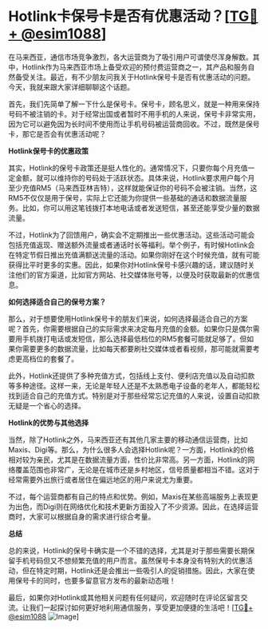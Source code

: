 # Hotlink卡保号卡是否有优惠活动？[[TG💪+ @esim1088](https://t.me/s/esim1088)]

在马来西亚，通信市场竞争激烈，各大运营商为了吸引用户可谓使尽浑身解数。其中，Hotlink作为马来西亚市场上备受欢迎的预付费运营商之一，其产品和服务自然备受关注。最近，有不少朋友问我关于Hotlink保号卡是否有优惠活动的问题。今天，我就来跟大家详细聊聊这个话题。

首先，我们先简单了解一下什么是保号卡。保号卡，顾名思义，就是一种用来保持号码不被注销的卡。对于经常出国或者暂时不用手机的人来说，保号卡非常实用，因为它可以避免因为长时间不使用而让手机号码被运营商回收。不过，既然是保号卡，那它是否会有优惠活动呢？

**Hotlink保号卡的优惠政策**

其实，Hotlink的保号卡政策还是挺人性化的。通常情况下，只要你每个月充值一定金额，就可以维持你的号码处于活跃状态。具体来说，Hotlink要求用户每个月至少充值RM5（马来西亚林吉特），这样就能保证你的号码不会被注销。当然，这RM5不仅仅是用于保号，实际上它还能为你提供一些基础的通话和数据流量服务。比如，你可以用这笔钱拨打本地电话或者发送短信，甚至还能享受少量的数据流量。

不过，Hotlink为了回馈用户，确实会不定期推出一些优惠活动。这些活动可能会包括充值返现、赠送额外流量或者通话时长等福利。举个例子，有时候Hotlink会在特定节假日推出充值满额送流量的活动。如果你刚好在这个时候充值，就有可能获得比平时更多的实惠。因此，如果你对Hotlink保号卡感兴趣的话，建议随时关注他们的官方渠道，比如官方网站、社交媒体账号等，以便及时获取最新的优惠信息。

**如何选择适合自己的保号方案？**

那么，对于想要使用Hotlink保号卡的朋友们来说，如何选择最适合自己的方案呢？首先，你需要根据自己的实际需求来决定每月充值的金额。如果你只是偶尔需要用手机拨打电话或发短信，那么选择最低档位的RM5套餐可能就足够了。但如果你需要更多的数据流量，比如每天都要刷社交媒体或者看视频，那可能就需要考虑更高档位的套餐了。

此外，Hotlink还提供了多种充值方式，包括线上支付、便利店充值以及自动扣款等多种途径。这样一来，无论是年轻人还是不太熟悉电子设备的老年人，都能轻松找到适合自己的充值方式。特别是对于那些经常忘记充值的人来说，设置自动扣款无疑是一个省心的选择。

**Hotlink的优势与其他选择**

当然，除了Hotlink之外，马来西亚还有其他几家主要的移动通信运营商，比如Maxis、Digi等。那么，为什么很多人会选择Hotlink呢？一方面，Hotlink的价格相对较为亲民，尤其是在数据流量方面，性价比非常高。另一方面，Hotlink的网络覆盖范围也非常广，无论是在城市还是乡村地区，信号质量都相当不错。这对于经常需要外出旅行或者居住在偏远地区的用户来说尤为重要。

不过，每个运营商都有自己的特点和优势。例如，Maxis在某些高端服务上表现更为出色，而Digi则在网络优化和技术更新方面投入了不少资源。因此，在选择运营商时，大家可以根据自身的需求进行综合考量。

**总结**

总的来说，Hotlink的保号卡确实是一个不错的选择，尤其是对于那些需要长期保留手机号码但又不想频繁充值的用户而言。虽然保号卡本身没有特别大的优惠活动，但在特定时期，Hotlink还是会推出一些吸引人的促销措施。因此，大家在使用保号卡的同时，也要多留意官方发布的最新动态哦！

最后，如果你对Hotlink或其他相关问题有任何疑问，欢迎随时在评论区留言交流。让我们一起探讨如何更好地利用通信服务，享受更加便捷的生活吧！[[TG💪+ @esim1088](https://t.me/s/esim1088) ![Image](https://i.postimg.cc/4NQfJmqS/Snipaste-2025-05-13-00-14-12.png)]